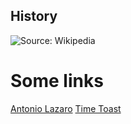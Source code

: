 ## History

![Source: [Wikipedia](https://en.wikipedia.org/wiki/Java_version_history)](https://raw.githubusercontent.com/jsouzadev/java-fundamentals/master/images/history.png)


# Some links

[Antonio Lazaro](https://antoniolazaro.github.io/java/2017/01/03/evolucao-java/)
[Time Toast](https://www.timetoast.com/timelines/linha-do-tempo-java--2)

